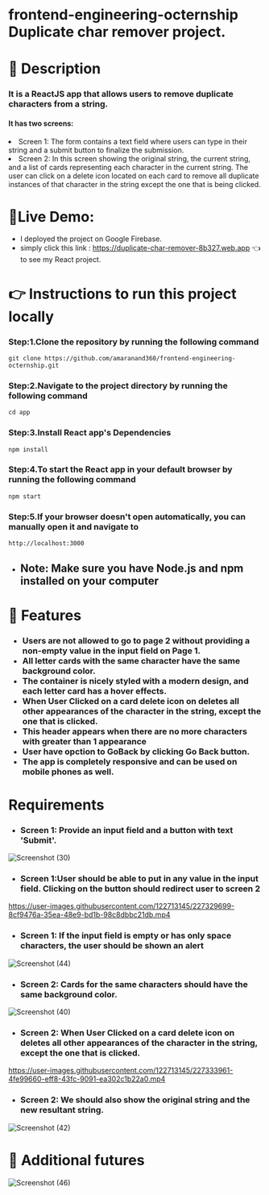 # frontend-engineering-octernship Duplicate char remover project.


# 📝 Description

<h3> It is a ReactJS app that allows users to remove duplicate characters from a string.</h3>
<h4>It has two screens:</h4> 
 <li>Screen 1: The form contains a text field where users can type in their string and a submit button to finalize the submission.</li>
<li> Screen 2: In this screen showing the original string, the current string, and a list of cards representing each character in the current string. The user can click on a delete icon located on each card to remove all duplicate instances of that character in the string except the one that is being clicked.</li>


# 🚀Live Demo:

 - I deployed the project on Google Firebase.   
-  simply click this link : https://duplicate-char-remover-8b327.web.app 👈 to see my React project.


# 👉 Instructions to run this project locally

<h3> Step:1.Clone the repository by running the following command  </h3>

``` 
git clone https://github.com/amaranand360/frontend-engineering-octernship.git

```

<h3>Step:2.Navigate to the project directory by running the following command  </h3>

```
cd app

```
<h3>Step:3.Install  React app's Dependencies </h3>

```
npm install

```

<h3>Step:4.To start the React app in your default browser by running the following command </h3>

```
npm start

```

<h3>Step:5.If your browser doesn't open automatically, you can manually open it and navigate to  </h3>

```
http://localhost:3000

```
- <h2>Note: Make sure  you have Node.js and npm installed on your computer</h2>


# 🎨 Features

<h3>
 
-  Users are not allowed to go to page 2 without providing a non-empty value in the input field on Page 1.
- All letter cards with the same character have the same background color.
- The container is nicely styled with a modern design, and each letter card has a hover effects.
- When User Clicked on a card delete icon on deletes all other appearances of the character in the string, except the one that is clicked.
- This header appears when there are no more characters with greater than 1 appearance
- User have opction to GoBack by clicking Go Back button.
- The app is completely responsive and can be used on mobile phones as well.
 
 </h3>


# Requirements 

- <h3>Screen 1: Provide an input field and a button with text 'Submit'.</h3>

![Screenshot (30)](https://user-images.githubusercontent.com/122713145/227322833-30bc6701-3a7c-4dbf-a354-c3c000819566.png)

- <h3>Screen 1:User should be able to put in any value in the input field. Clicking on the button should redirect user to screen 2</h3>

https://user-images.githubusercontent.com/122713145/227329699-8cf9476a-35ea-48e9-bd1b-98c8dbbc21db.mp4

- <h3>Screen 1: If the input field is empty or has only space characters, the user should be shown an alert </h3>

![Screenshot (44)](https://user-images.githubusercontent.com/122713145/227335924-dabf5c31-3362-47b0-8e6a-60bc742ae5ba.png)


- <h3>Screen 2: Cards for the same characters should have the same background color.</h3>

![Screenshot (40)](https://user-images.githubusercontent.com/122713145/227333090-a13b4e56-e586-4848-9052-9d98c336997b.png)

- <h3>Screen 2: When User Clicked on a card delete icon on deletes all other appearances of the character in the string, except the one that is clicked.</h3>

https://user-images.githubusercontent.com/122713145/227333961-4fe99660-eff8-43fc-9091-ea302c1b22a0.mp4


- <h3>Screen 2: We should also show the original string and the new resultant string. </h3>

![Screenshot (42)](https://user-images.githubusercontent.com/122713145/227334278-e919682b-8995-48a2-9fd1-c4b66badd907.png)



# 🎨 Additional futures 


![Screenshot (46)](https://user-images.githubusercontent.com/122713145/227493337-41a5318f-a9ff-419e-82a5-7c43f04312a6.png)


